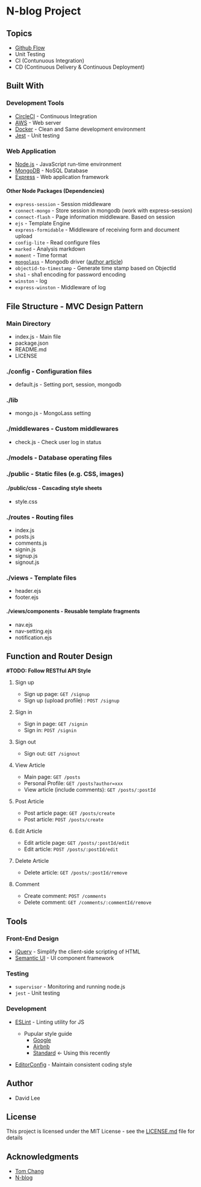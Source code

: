 # N-blog Project

## Topics

* [Github Flow](https://guides.github.com/introduction/flow/)
* Unit Testing
* CI (Contunuous Integration)
* CD (Continuous Delivery & Continuous Deployment)

## Built With

### Development Tools

* [CircleCI](https://circleci.com) - Continuous Integration
* [AWS](https://aws.amazon.com) - Web server
* [Docker](https://www.docker.com) - Clean and Same development environment
* [Jest](https://facebook.github.io/jest/) - Unit testing

### Web Application

* [Node.js](https://nodejs.org/en/) - JavaScript run-time environment
* [MongoDB](https://www.mongodb.com) - NoSQL Database
* [Express](https://github.com/expressjs/express/) - Web application framework

#### Other Node Packages (Dependencies)

* `express-session` - Session middleware
* `connect-mongo` - Store session in mongodb (work with express-session)
* `connect-flash` - Page information middleware. Based on session
* `ejs` - Template Engine
* `express-formidable` - Middleware of receiving form and document upload
* `config-lite` - Read configure files
* `marked` - Analysis markdown
* `moment` - Time format
* [`mongolass`](https://github.com/mongolass/mongolass) - Mongodb driver ([author article](https://zhuanlan.zhihu.com/p/24308524))
* `objectid-to-timestamp` - Generate time stamp based on ObjectId
* `sha1` - sha1 encoding for password encoding
* `winston` - log
* `express-winston` - Middleware of log

## File Structure - MVC Design Pattern

### Main Directory

* index.js - Main file
* package.json
* README.md
* LICENSE

### ./config - Configuration files

* default.js - Setting port, session, mongodb

### ./lib

* mongo.js - MongoLass setting

### ./middlewares - Custom middlewares

* check.js - Check user log in status

### ./models - Database operating files

### ./public - Static files (e.g. CSS, images)

#### ./public/css - Cascading style sheets

* style.css

### ./routes - Routing files

* index.js
* posts.js
* comments.js
* signin.js
* signup.js
* signout.js

### ./views - Template files

* header.ejs
* footer.ejs

#### ./views/components - Reusable template fragments

* nav.ejs
* nav-setting.ejs
* notification.ejs

## Function and Router Design
**#TODO: Follow RESTful API Style**

1. Sign up
	* Sign up page: `GET /signup`
	* Sign up (upload profile) : `POST /signup`

2. Sign in
	* Sign in page: `GET /signin`
	* Sign in: `POST /signin`

3. Sign out
	* Sign out: `GET /signout`

4. View Article
	* Main page: `GET /posts`
	* Personal Profile: `GET /posts?author=xxx`
	* View article (include comments): `GET /posts/:postId`

5. Post Article
	* Post article page: `GET /posts/create`
	* Post article: `POST /posts/create`
	
6. Edit Article
	* Edit article page: `GET /posts/:postId/edit`
	* Edit article: `POST /posts/:postId/edit`

7. Delete Article
	* Delete article: `GET /posts/:postId/remove`

8. Comment
	* Create comment: `POST /comments`
	* Delete comment: `GET /comments/:commentId/remove`

## Tools

### Front-End Design

* [jQuery](https://jquery.com) - Simplify the client-side scripting of HTML
* [Semantic UI](https://semantic-ui.com) - UI component framework

### Testing

* `supervisor` - Monitoring and running node.js
* `jest` - Unit testing

### Development

* [ESLint](https://eslint.org) - Linting utility for JS
	* Pupular style guide
		* [Google](https://google.github.io/styleguide/javascriptguide.xml)
		* [Airbnb](https://github.com/airbnb/javascript)
		* [Standard](https://standardjs.com/rules-zhtw.html) <- Using this recently

* [EditorConfig](http://editorconfig.org) - Maintain consistent coding style

## Author

* David Lee

## License

This project is licensed under the MIT License - see the [LICENSE.md](LICENSE.md) file for details

## Acknowledgments

* [Tom Chang](https://github.com/trylovetom)
* [N-blog](https://github.com/nswbmw/N-blog)
